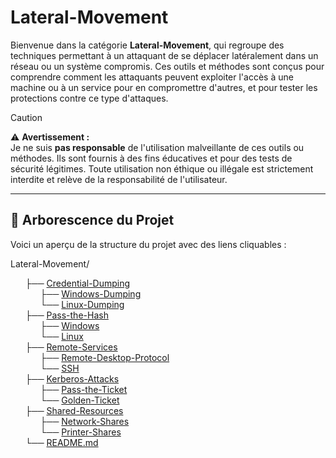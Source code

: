 # Lateral-Movement

Bienvenue dans la catégorie **Lateral-Movement**, qui regroupe des techniques permettant à un attaquant de se déplacer latéralement dans un réseau ou un système compromis. Ces outils et méthodes sont conçus pour comprendre comment les attaquants peuvent exploiter l'accès à une machine ou à un service pour en compromettre d'autres, et pour tester les protections contre ce type d'attaques.

> [!CAUTION]  
> ⚠️ **Avertissement :**  
> Je ne suis **pas responsable** de l'utilisation malveillante de ces outils ou méthodes. Ils sont fournis à des fins éducatives et pour des tests de sécurité légitimes. Toute utilisation non éthique ou illégale est strictement interdite et relève de la responsabilité de l'utilisateur.

---

## 📁 Arborescence du Projet

Voici un aperçu de la structure du projet avec des liens cliquables :

Lateral-Movement/
<ul style="list-style-type: none;">
  <li>├── <a href="./Credential-Dumping/">Credential-Dumping</a>
    <ul style="list-style-type: none;">
      <li>├── <a href="./Credential-Dumping/Windows-Dumping/">Windows-Dumping</a></li>
      <li>└── <a href="./Credential-Dumping/Linux-Dumping/">Linux-Dumping</a></li>
    </ul>
  </li>

  <li>├── <a href="./Pass-the-Hash/">Pass-the-Hash</a>
    <ul style="list-style-type: none;">
      <li>├── <a href="./Pass-the-Hash/Windows/">Windows</a></li>
      <li>└── <a href="./Pass-the-Hash/Linux/">Linux</a></li>
    </ul>
  </li>

  <li>├── <a href="./Remote-Services/">Remote-Services</a>
    <ul style="list-style-type: none;">
      <li>├── <a href="./Remote-Services/Remote-Desktop-Protocol/">Remote-Desktop-Protocol</a></li>
      <li>└── <a href="./Remote-Services/SSH/">SSH</a></li>
    </ul>
  </li>

  <li>├── <a href="./Kerberos-Attacks/">Kerberos-Attacks</a>
    <ul style="list-style-type: none;">
      <li>├── <a href="./Kerberos-Attacks/Pass-the-Ticket/">Pass-the-Ticket</a></li>
      <li>└── <a href="./Kerberos-Attacks/Golden-Ticket/">Golden-Ticket</a></li>
    </ul>
  </li>

  <li>├── <a href="./Shared-Resources/">Shared-Resources</a>
    <ul style="list-style-type: none;">
      <li>├── <a href="./Shared-Resources/Network-Shares/">Network-Shares</a></li>
      <li>└── <a href="./Shared-Resources/Printer-Shares/">Printer-Shares</a></li>
    </ul>
  </li>

  <li>└── <a href="./README.md">README.md</a></li>
</ul>
